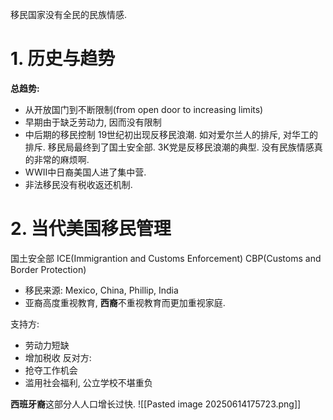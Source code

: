 移民国家没有全民的民族情感. 


# 1. 历史与趋势
**总趋势:**
- 从开放国门到不断限制(from open door to increasing limits)
- 早期由于缺乏劳动力, 因而没有限制
- 中后期的移民控制
	19世纪初出现反移民浪潮. 如对爱尔兰人的排斥, 对华工的排斥. 
	移民局最终到了国土安全部. 
	3K党是反移民浪潮的典型. 
	没有民族情感真的非常的麻烦啊. 
- WWII中日裔美国人进了集中营. 
- 非法移民没有税收返还机制. 

# 2. 当代美国移民管理
国土安全部
ICE(Immigrantion and Customs Enforcement)
CBP(Customs and Border Protection)
- 移民来源: Mexico, China, Phillip, India
- 亚裔高度重视教育, **西裔**不重视教育而更加重视家庭. 

支持方: 
- 劳动力短缺
- 增加税收
反对方: 
- 抢夺工作机会
- 滥用社会福利, 公立学校不堪重负

**西班牙裔**这部分人人口增长过快. 
![[Pasted image 20250614175723.png]] 









